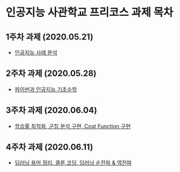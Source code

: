 # 인공지능 사관학교 프리코스 과제 목차

## 1주차 과제 (2020.05.21)
* [인공지능 사례 분석](./1주차과제.ipynb)

## 2주차 과제 (2020.05.28)
* [파이썬과 인공지능 기초수학](./2주차과제.ipynb)

## 3주차 과제 (2020.06.04)
* [학습률 최적화, 군집 분석 구현, Cost Function 구현](./3주차_과제.ipynb)

## 4주차 과제 (2020.06.11)
* [딥러닝 용어 정리, 클론 코딩, 딥러닝 순전파 & 역전파](./4주차_과제.ipynb)
